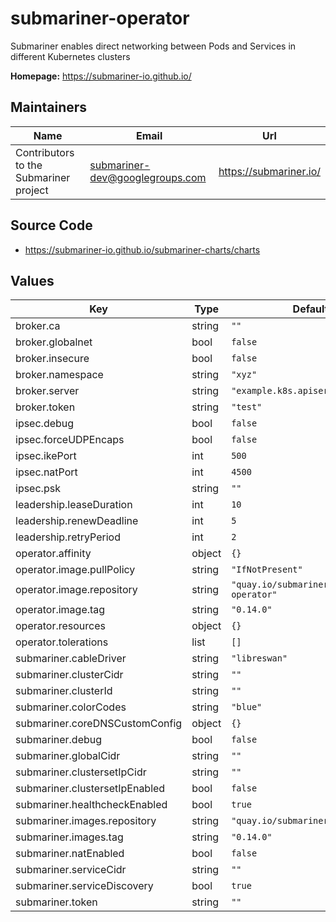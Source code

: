 # submariner-operator

Submariner enables direct networking between Pods and Services in different Kubernetes clusters

**Homepage:** <https://submariner-io.github.io/>

## Maintainers

| Name | Email | Url |
| ---- | ------ | --- |
| Contributors to the Submariner project | submariner-dev@googlegroups.com | https://submariner.io/ |

## Source Code

* <https://submariner-io.github.io/submariner-charts/charts>

## Values

| Key | Type | Default | Description |
|-----|------|---------|-------------|
| broker.ca | string | `""` |  |
| broker.globalnet | bool | `false` |  |
| broker.insecure | bool | `false` |  |
| broker.namespace | string | `"xyz"` |  |
| broker.server | string | `"example.k8s.apiserver"` |  |
| broker.token | string | `"test"` |  |
| ipsec.debug | bool | `false` |  |
| ipsec.forceUDPEncaps | bool | `false` |  |
| ipsec.ikePort | int | `500` |  |
| ipsec.natPort | int | `4500` |  |
| ipsec.psk | string | `""` |  |
| leadership.leaseDuration | int | `10` |  |
| leadership.renewDeadline | int | `5` |  |
| leadership.retryPeriod | int | `2` |  |
| operator.affinity | object | `{}` |  |
| operator.image.pullPolicy | string | `"IfNotPresent"` |  |
| operator.image.repository | string | `"quay.io/submariner/submariner-operator"` |  |
| operator.image.tag | string | `"0.14.0"` |  |
| operator.resources | object | `{}` |  |
| operator.tolerations | list | `[]` |  |
| submariner.cableDriver | string | `"libreswan"` |  |
| submariner.clusterCidr | string | `""` |  |
| submariner.clusterId | string | `""` |  |
| submariner.colorCodes | string | `"blue"` |  |
| submariner.coreDNSCustomConfig | object | `{}` |  |
| submariner.debug | bool | `false` |  |
| submariner.globalCidr | string | `""` |  |
| submariner.clustersetIpCidr | string | `""` |  |
| submariner.clustersetIpEnabled | bool | `false` |  |
| submariner.healthcheckEnabled | bool | `true` |  |
| submariner.images.repository | string | `"quay.io/submariner"` |  |
| submariner.images.tag | string | `"0.14.0"` |  |
| submariner.natEnabled | bool | `false` |  |
| submariner.serviceCidr | string | `""` |  |
| submariner.serviceDiscovery | bool | `true` |  |
| submariner.token | string | `""` |  |
